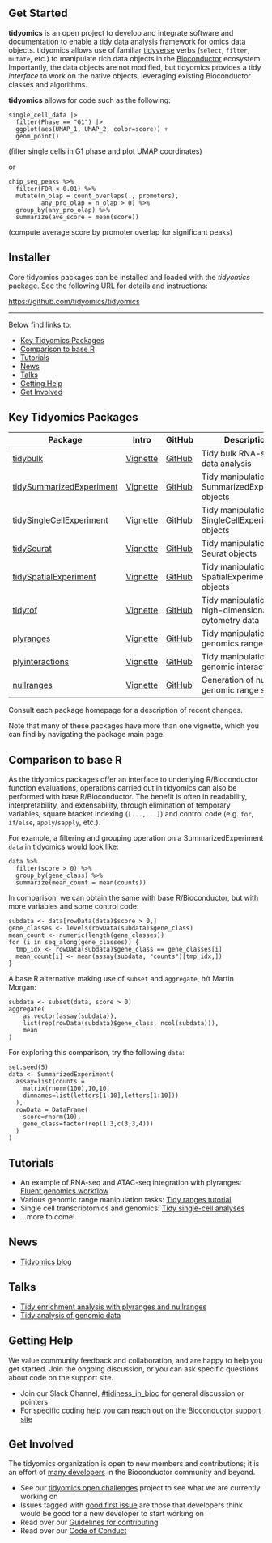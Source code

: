 ## Get Started

**tidyomics** is an open project to develop and integrate software and
documentation to enable a
[tidy data](https://vita.had.co.nz/papers/tidy-data.pdf)
analysis framework for omics data objects.
tidyomics allows use of familiar 
[tidyverse](https://dplyr.tidyverse.org/) verbs
(`select`, `filter`, `mutate`, etc.) to manipulate
rich data objects in the 
[Bioconductor](https://bioconductor.org) ecosystem.
Importantly, the data objects are not modified, but tidyomics provides
a tidy *interface* to work on the native objects, leveraging existing
Bioconductor classes and algorithms.

**tidyomics** allows for code such as the following:

```{r}
single_cell_data |>
  filter(Phase == "G1") |>
  ggplot(aes(UMAP_1, UMAP_2, color=score)) + 
  geom_point()
```

(filter single cells in G1 phase and plot UMAP coordinates)

or

```{r}
chip_seq_peaks %>%
  filter(FDR < 0.01) %>%
  mutate(n_olap = count_overlaps(., promoters),
         any_pro_olap = n_olap > 0) %>%
  group_by(any_pro_olap) %>%
  summarize(ave_score = mean(score))
```

(compute average score by promoter overlap for significant peaks)

## Installer

Core tidyomics packages can be installed and loaded with the
*tidyomics* package. See the following URL for details and
instructions:

https://github.com/tidyomics/tidyomics

---

Below find links to:

* [Key Tidyomics Packages](#key-tidyomics-packages)
* [Comparison to base R](#comparison-to-base-r)
* [Tutorials](#tutorials)
* [News](#news)
* [Talks](#talks)
* [Getting Help](#getting-help)
* [Get Involved](#get-involved)

## Key Tidyomics Packages

| Package | Intro | GitHub | Description |
|---|---|---|---|
| [tidybulk](https://stemangiola.github.io/tidybulk/) | [Vignette](https://stemangiola.github.io/tidybulk/articles/introduction.html) | [GitHub](https://github.com/stemangiola/tidybulk/) | Tidy bulk RNA-seq data analysis |
| [tidySummarizedExperiment](https://stemangiola.github.io/tidySummarizedExperiment/) | [Vignette](https://stemangiola.github.io/tidySummarizedExperiment/articles/introduction.html) | [GitHub](https://github.com/stemangiola/tidySummarizedExperiment) | Tidy manipulation of SummarizedExperiment objects |
| [tidySingleCellExperiment](https://stemangiola.github.io/tidySingleCellExperiment) | [Vignette](https://stemangiola.github.io/tidySingleCellExperiment/articles/introduction.html) | [GitHub](https://github.com/stemangiola/tidySingleCellExperiment) | Tidy manipulation of SingleCellExperiment objects |
| [tidySeurat](https://stemangiola.github.io/tidyseurat/) | [Vignette](https://stemangiola.github.io/tidyseurat/articles/introduction.html) | [GitHub](https://github.com/stemangiola/tidyseurat) | Tidy manipulation of Seurat objects |
| [tidySpatialExperiment](https://william-hutchison.github.io/tidySpatialExperiment/) | [Vignette](https://william-hutchison.github.io/tidySpatialExperiment/articles/overview.html) | [GitHub](https://github.com/william-hutchison/tidySpatialExperiment) | Tidy manipulation of SpatialExperiment objects |
| [tidytof](https://keyes-timothy.github.io/tidytof) | [Vignette]() | [GitHub](https://github.com/keyes-timothy/tidytof) | Tidy manipulation of high-dimensional cytometry data |
| [plyranges](https://sa-lee.github.io/plyranges/) | [Vignette](https://sa-lee.github.io/plyranges/articles/an-introduction.html) | [GitHub](https://github.com/sa-lee/plyranges) | Tidy manipulation of genomics ranges |
| [plyinteractions](https://tidyomics.github.io/plyinteractions/) | [Vignette](https://tidyomics.github.io/plyinteractions/articles/plyinteractions.html) | [GitHub](https://github.com/tidyomics/plyinteractions) | Tidy manipulation of genomic interactions |
| [nullranges](https://nullranges.github.io/nullranges/) | [Vignette](https://nullranges.github.io/nullranges/articles/nullranges.html) | [GitHub](https://github.com/nullranges/nullranges/) | Generation of null genomic range sets | 

Consult each package homepage for a description of recent changes.

Note that many of these packages have more than one vignette, which
you can find by navigating the package main page.

## Comparison to base R

As the tidyomics packages offer an interface to underlying
R/Bioconductor function evaluations, operations carried out in
tidyomics can also be performed with base R/Bioconductor. The benefit
is often in readability, interpretability, and extensability, through
elimination of temporary variables, square bracket indexing
(`[...,...]`) and control code 
(e.g. `for`, `if`/`else`, `apply`/`sapply`, etc.). 

For example, a filtering and grouping operation on a
SummarizedExperiment `data` in tidyomics would look like:

```{r}
data %>%
  filter(score > 0) %>%
  group_by(gene_class) %>%
  summarize(mean_count = mean(counts))
```

In comparison, we can obtain the same with base R/Bioconductor, but
with more variables and some control code: 

```{r}
subdata <- data[rowData(data)$score > 0,]
gene_classes <- levels(rowData(subdata)$gene_class)
mean_count <- numeric(length(gene_classes))
for (i in seq_along(gene_classes)) {
  tmp_idx <- rowData(subdata)$gene_class == gene_classes[i]
  mean_count[i] <- mean(assay(subdata, "counts")[tmp_idx,])
}
```

A base R alternative making use of `subset` and `aggregate`, h/t Martin Morgan:

```{r}
subdata <- subset(data, score > 0)
aggregate(
    as.vector(assay(subdata)),
    list(rep(rowData(subdata)$gene_class, ncol(subdata))),
    mean
)
```

For exploring this comparison, try the following `data`:

```{r}
set.seed(5)
data <- SummarizedExperiment(
  assay=list(counts =
    matrix(rnorm(100),10,10, 
    dimnames=list(letters[1:10],letters[1:10]))
  ), 
  rowData = DataFrame(
    score=rnorm(10), 
    gene_class=factor(rep(1:3,c(3,3,4)))
  )
)
```

## Tutorials

* An example of RNA-seq and ATAC-seq integration with plyranges: [Fluent genomics workflow](https://sa-lee.github.io/fluentGenomics/articles/fluentGenomics.html)
* Various genomic range manipulation tasks: [Tidy ranges tutorial](https://tidyomics.github.io/tidy-ranges-tutorial/)
* Single cell transcriptomics and genomics: [Tidy single-cell analyses](https://tidyomics.github.io/tidyomicsWorkshopBioc2023/articles/tidyGenomicsTranscriptomics.html)
* ...more to come!

## News

* [Tidyomics blog](https://tidyomics.github.io/tidyomicsBlog/)

## Talks

* [Tidy enrichment analysis with plyranges and nullranges](https://github.com/tidyomics/tidy-genomics-talk/blob/main/tidy-enrichment.pdf)
* [Tidy analysis of genomic data](https://github.com/tidyomics/tidy-genomics-talk/blob/main/tidy-genomics-talk.pdf)

## Getting Help

We value community feedback and collaboration, and are happy to help
you get started. Join the ongoing discussion, or you can ask specific
questions about code on the support site.

* Join our Slack Channel,
  [#tidiness_in_bioc](https://slack.bioconductor.org) 
  for general discussion or pointers
* For specific coding help you can reach out on the 
  [Bioconductor support site](https://support.bioconductor.org) 

## Get Involved

The tidyomics organization is open to new members and contributions;
it is an effort of 
[many developers](https://github.com/orgs/tidyomics/people) 
in the Bioconductor community and beyond.

* See our [tidyomics open challenges](https://github.com/orgs/tidyomics/projects/1)
  project to see what we are currently working on
* Issues tagged with 
  [good first issue](https://github.com/orgs/tidyomics/projects/1/views/1?filterQuery=good+first+issue)
  are those that developers think would be good for a new developer to
  start working on
* Read over our [Guidelines for contributing](contributing.md)
* Read over our [Code of Conduct](CODE_OF_CONDUCT.md)
